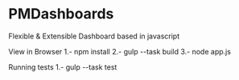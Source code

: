 PMDashboards
===========

Flexible & Extensible Dashboard based in javascript

View in Browser
1.- npm install
2.- gulp --task build
3.- node app.js

Running tests
1.- gulp --task test